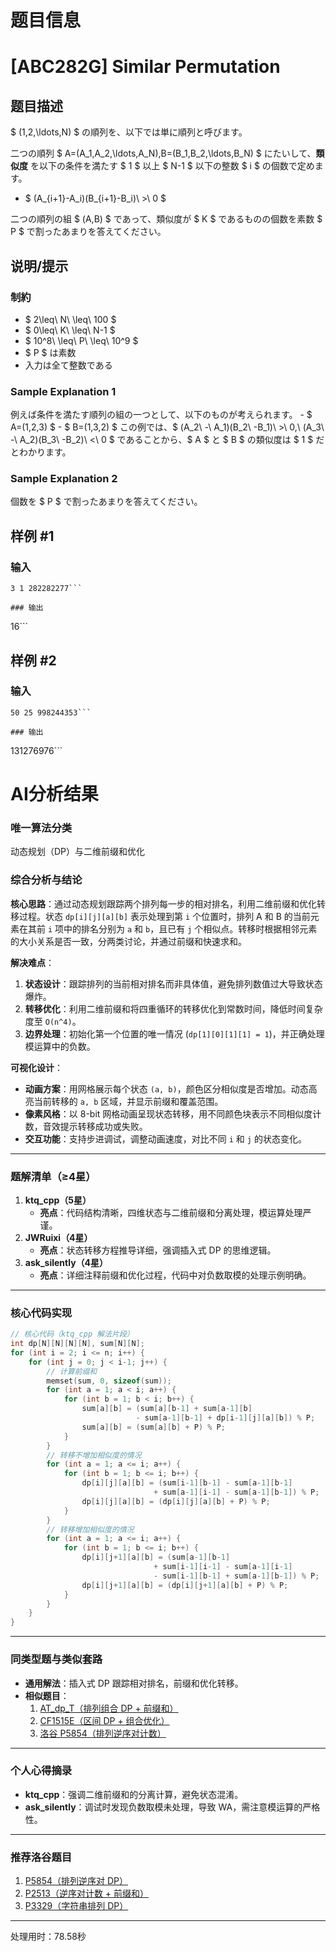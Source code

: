 # 题目信息

# [ABC282G] Similar Permutation

## 题目描述

[problemUrl]: https://atcoder.jp/contests/abc282/tasks/abc282_g

$ (1,2,\ldots,N) $ の順列を、以下では単に順列と呼びます。

二つの順列 $ A=(A_1,A_2,\ldots,A_N),B=(B_1,B_2,\ldots,B_N) $ にたいして、**類似度** を以下の条件を満たす $ 1 $ 以上 $ N-1 $ 以下の整数 $ i $ の個数で定めます。

- $ (A_{i+1}-A_i)(B_{i+1}-B_i)\ >\ 0 $

二つの順列の組 $ (A,B) $ であって、類似度が $ K $ であるものの個数を素数 $ P $ で割ったあまりを答えてください。

## 说明/提示

### 制約

- $ 2\leq\ N\ \leq\ 100 $
- $ 0\leq\ K\ \leq\ N-1 $
- $ 10^8\ \leq\ P\ \leq\ 10^9 $
- $ P $ は素数
- 入力は全て整数である

### Sample Explanation 1

例えば条件を満たす順列の組の一つとして、以下のものが考えられます。 - $ A=(1,2,3) $ - $ B=(1,3,2) $ この例では、$ (A_2\ -\ A_1)(B_2\ -B_1)\ >\ 0,\ (A_3\ -\ A_2)(B_3\ -B_2)\ <\ 0 $ であることから、$ A $ と $ B $ の類似度は $ 1 $ だとわかります。

### Sample Explanation 2

個数を $ P $ で割ったあまりを答えてください。

## 样例 #1

### 输入

```
3 1 282282277```

### 输出

```
16```

## 样例 #2

### 输入

```
50 25 998244353```

### 输出

```
131276976```

# AI分析结果



### 唯一算法分类
动态规划（DP）与二维前缀和优化

### 综合分析与结论
**核心思路**：通过动态规划跟踪两个排列每一步的相对排名，利用二维前缀和优化转移过程。状态 `dp[i][j][a][b]` 表示处理到第 `i` 个位置时，排列 A 和 B 的当前元素在其前 `i` 项中的排名分别为 `a` 和 `b`，且已有 `j` 个相似点。转移时根据相邻元素的大小关系是否一致，分两类讨论，并通过前缀和快速求和。

**解决难点**：
1. **状态设计**：跟踪排列的当前相对排名而非具体值，避免排列数值过大导致状态爆炸。
2. **转移优化**：利用二维前缀和将四重循环的转移优化到常数时间，降低时间复杂度至 `O(n^4)`。
3. **边界处理**：初始化第一个位置的唯一情况 (`dp[1][0][1][1] = 1`)，并正确处理模运算中的负数。

**可视化设计**：
- **动画方案**：用网格展示每个状态 `(a, b)`，颜色区分相似度是否增加。动态高亮当前转移的 `a, b` 区域，并显示前缀和覆盖范围。
- **像素风格**：以 8-bit 网格动画呈现状态转移，用不同颜色块表示不同相似度计数，音效提示转移成功或失败。
- **交互功能**：支持步进调试，调整动画速度，对比不同 `i` 和 `j` 的状态变化。

---

### 题解清单（≥4星）
1. **ktq_cpp（5星）**  
   - **亮点**：代码结构清晰，四维状态与二维前缀和分离处理，模运算处理严谨。
2. **JWRuixi（4星）**  
   - **亮点**：状态转移方程推导详细，强调插入式 DP 的思维逻辑。
3. **ask_silently（4星）**  
   - **亮点**：详细注释前缀和优化过程，代码中对负数取模的处理示例明确。

---

### 核心代码实现
```cpp
// 核心代码（ktq_cpp 解法片段）
int dp[N][N][N][N], sum[N][N];
for (int i = 2; i <= n; i++) {
    for (int j = 0; j < i-1; j++) {
        // 计算前缀和
        memset(sum, 0, sizeof(sum));
        for (int a = 1; a < i; a++) {
            for (int b = 1; b < i; b++) {
                sum[a][b] = (sum[a][b-1] + sum[a-1][b] 
                            - sum[a-1][b-1] + dp[i-1][j][a][b]) % P;
                sum[a][b] = (sum[a][b] + P) % P;
            }
        }
        // 转移不增加相似度的情况
        for (int a = 1; a <= i; a++) {
            for (int b = 1; b <= i; b++) {
                dp[i][j][a][b] = (sum[i-1][b-1] - sum[a-1][b-1] 
                                + sum[a-1][i-1] - sum[a-1][b-1]) % P;
                dp[i][j][a][b] = (dp[i][j][a][b] + P) % P;
            }
        }
        // 转移增加相似度的情况
        for (int a = 1; a <= i; a++) {
            for (int b = 1; b <= i; b++) {
                dp[i][j+1][a][b] = (sum[a-1][b-1] 
                                + sum[i-1][i-1] - sum[a-1][i-1] 
                                - sum[i-1][b-1] + sum[a-1][b-1]) % P;
                dp[i][j+1][a][b] = (dp[i][j+1][a][b] + P) % P;
            }
        }
    }
}
```

---

### 同类型题与类似套路
- **通用解法**：插入式 DP 跟踪相对排名，前缀和优化转移。
- **相似题目**：
  1. [AT_dp_T（排列组合 DP + 前缀和）](https://atcoder.jp/contests/dp/tasks/dp_t)
  2. [CF1515E（区间 DP + 组合优化）](https://codeforces.com/problemset/problem/1515/E)
  3. [洛谷 P5854（排列逆序对计数）](https://www.luogu.com.cn/problem/P5854)

---

### 个人心得摘录
- **ktq_cpp**：强调二维前缀和的分离计算，避免状态混淆。
- **ask_silently**：调试时发现负数取模未处理，导致 WA，需注意模运算的严格性。

---

### 推荐洛谷题目
1. [P5854（排列逆序对 DP）](https://www.luogu.com.cn/problem/P5854)
2. [P2513（逆序对计数 + 前缀和）](https://www.luogu.com.cn/problem/P2513)
3. [P3329（字符串排列 DP）](https://www.luogu.com.cn/problem/P3329)

---
处理用时：78.58秒